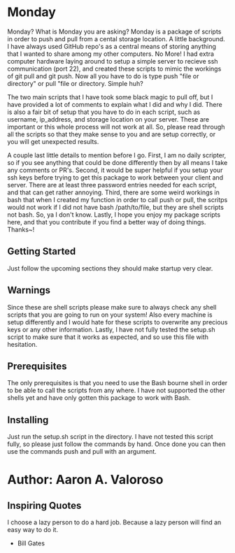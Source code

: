 # Monday

Monday? What is Monday you are asking? Monday is a package of scripts in order to push and pull from a cental storage location. A little background. I have always used GitHub repo's as a central means of storing anything that I wanted to share among my other computers. No More! I had extra computer hardware laying around to setup a simple server to recieve ssh communication (port 22), and created these scripts to mimic the workings of git pull and git push. Now all you have to do is type push "file or directory" or pull "file or directory. Simple huh?

The two main scripts that I have took some black magic to pull off, but I have provided a lot of comments to explain what I did and why I did. There is also a fair bit of setup that you have to do in each script, such as username, ip_address, and storage location on your server. These are important or this whole process will not work at all. So, please read through all the scripts so that they make sense to you and are setup correctly, or you will get unexpected results.

A couple last little details to mention before I go. First, I am no daily scripter, so if you see anything that could be done differently then by all means I take any comments or PR's. Second, it would be super helpful if you setup your ssh keys before trying to get this package to work between your client and server. There are at least three password entries needed for each script, and that can get rather annoying. Third, there are some weird workings in bash that when I created my function in order to call push or pull, the scritps would not work if I did not have bash /path/to/file, but they are shell scripts not bash. So, ya I don't know. Lastly, I hope you enjoy my package scripts here, and that you contribute if you find a better way of doing things. Thanks~!

## Getting Started

Just follow the upcoming sections they should make startup very clear.

## Warnings

Since these are shell scripts please make sure to always check any shell scripts that you are going to run on your system! Also every machine is setup differently and I would hate for these scripts to overwrite any precious keys or any other information. Lastly, I have not fully tested the setup.sh script to make sure that it works as expected, and so use this file with hesitation.

## Prerequisites

The only prerequisites is that you need to use the Bash bourne shell in order to be able to call the scripts from any where. I have not supported the other shells yet and have only gotten this package to work with Bash.

## Installing

Just run the setup.sh script in the directory. I have not tested this script fully, so please just follow the commands by hand. Once done you can then use the commands push and pull with an argument.


# Author: Aaron A. Valoroso


## Inspiring Quotes

I choose a lazy person to do a hard job. Because a lazy person will find an easy way to do it.
 
 - Bill Gates
